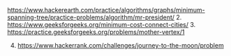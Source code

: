 https://www.hackerearth.com/practice/algorithms/graphs/minimum-spanning-tree/practice-problems/algorithm/mr-president/ 
2. 
https://www.geeksforgeeks.org/minimum-cost-connect-cities/ 
3. 
https://practice.geeksforgeeks.org/problems/mother-vertex/1 

4. https://www.hackerrank.com/challenges/journey-to-the-moon/problem 